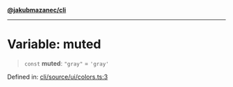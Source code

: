 [**@jakubmazanec/cli**](../../../README.md)

---

# Variable: muted

> `const` **muted**: `"gray"` = `'gray'`

Defined in:
[cli/source/ui/colors.ts:3](https://github.com/jakubmazanec/tools/blob/66e975ab265618dba82f8e4c56654145b7ba4db7/packages/cli/source/ui/colors.ts#L3)
